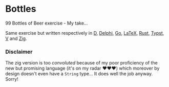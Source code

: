# Bottles
99 Bottles of Beer exercise - My take...

Same exercise but written respectively in [D](https://dlang.org/), [Delphi](https://www.embarcadero.com/products/delphi), [Go](https://go.dev/), [LaTeX](https://www.latex-project.org), [Rust](https://www.rust-lang.org/), [Typst](https://typst.app/docs), [V](https://vlang.io/) and [Zig](https://ziglang.org/).


### Disclaimer

The zig version is too  _convoluted_ because of my poor proficiency of the new but promising language (it's on my radar ❤️❤️❤️) which moreover by design doesn't even have a `String` type... It does well the job anyway. Sorry!
